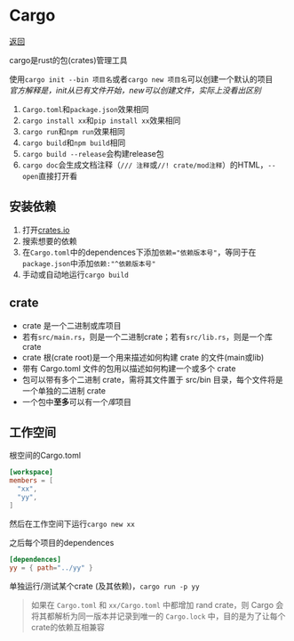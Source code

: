 # Cargo
[返回](../README.md)

cargo是rust的包(crates)管理工具

使用`cargo init --bin 项目名`或者`cargo new 项目名`可以创建一个默认的项目<br>
  *官方解释是，init从已有文件开始，new可以创建文件，实际上没看出区别*

1. `Cargo.toml`和`package.json`效果相同
2. `cargo install xx`和`pip install xx`效果相同
2. `cargo run`和`npm run`效果相同
3. `cargo build`和`npm build`相同
4. `cargo build --release`会构建release包
5. `cargo doc`会生成文档注释（`/// 注释`或`//! crate/mod注释`）的HTML，`--open`直接打开看

## 安装依赖
1. 打开[crates.io](https://crates.io)
2. 搜索想要的依赖
3. 在`Cargo.toml`中的dependences下添加`依赖="依赖版本号"`，等同于在`package.json`中添加`依赖:"^依赖版本号"`
4. 手动或自动地运行`cargo build`

## crate
- crate 是一个二进制或库项目
- 若有`src/main.rs`，则是一个二进制crate；若有`src/lib.rs`，则是一个库crate
- crate 根(crate root)是一个用来描述如何构建 crate 的文件(main或lib)
- 带有 Cargo.toml 文件的包用以描述如何构建一个或多个 crate
- 包可以带有多个二进制 crate，需将其文件置于 src/bin 目录，每个文件将是一个单独的二进制 crate
- 一个包中**至多**可以有一个*库*项目

## 工作空间
根空间的Cargo.toml
```toml
[workspace]
members = [
  "xx",
  "yy",
]
```
然后在工作空间下运行`cargo new xx`

之后每个项目的dependences
```toml
[dependences]
yy = { path="../yy" }
```

单独运行/测试某个crate (及其依赖)，`cargo run -p yy`

> 如果在 `Cargo.toml` 和 `xx/Cargo.toml` 中都增加 rand crate，则 Cargo 会将其都解析为同一版本并记录到唯一的 `Cargo.lock` 中，目的是为了让每个crate的依赖互相兼容
